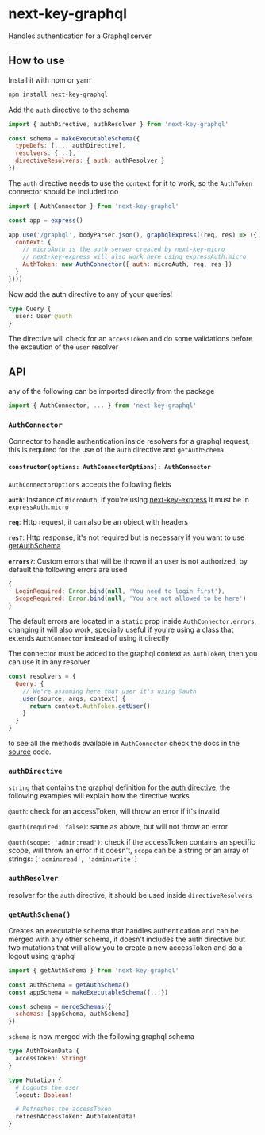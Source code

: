 # next-key-graphql

Handles authentication for a Graphql server

## How to use

Install it with npm or yarn

```bash
npm install next-key-graphql
```

Add the `auth` directive to the schema

```js
import { authDirective, authResolver } from 'next-key-graphql'

const schema = makeExecutableSchema({
  typeDefs: [..., authDirective],
  resolvers: {...},
  directiveResolvers: { auth: authResolver }
})
```

The `auth` directive needs to use the `context` for it to work, so the `AuthToken` connector
should be included too

```js
import { AuthConnector } from 'next-key-graphql'

const app = express()

app.use('/graphql', bodyParser.json(), graphqlExpress((req, res) => ({
  context: {
    // microAuth is the auth server created by next-key-micro
    // next-key-express will also work here using expressAuth.micro
    AuthToken: new AuthConnector({ auth: microAuth, req, res })
  }
})))
```

Now add the auth directive to any of your queries!

```graphql
type Query {
  user: User @auth
}
```

The directive will check for an `accessToken` and do some validations before the
exceution of the `user` resolver

## API

any of the following can be imported directly from the package

```ts
import { AuthConnector, ... } from 'next-key-graphql'
```

### `AuthConnector`

Connector to handle authentication inside resolvers for a graphql request, this is required for the use of the `auth` directive and `getAuthSchema`

#### `constructor(options: AuthConnectorOptions): AuthConnector`

`AuthConnectorOptions` accepts the following fields

**`auth`**: Instance of `MicroAuth`, if you're using [next-key-express](https://github.com/lfades/next-key/tree/master/packages/next-key-express) it must be in `expressAuth.micro`

**`req`**: Http request, it can also be an object with headers

**`res?`**: Http response, it's not required but is necessary if you want to use [getAuthSchema](#getAuthSchema)

**`errors?`**: Custom errors that will be thrown if an user is not authorized, by default the following errors are used

```js
{
  LoginRequired: Error.bind(null, 'You need to login first'),
  ScopeRequired: Error.bind(null, 'You are not allowed to be here')
}
```

The default errors are located in a `static` prop inside `AuthConnector.errors`, changing it will also work, specially useful if you're using a class that extends `AuthConnector` instead of using it directly

The connector must be added to the graphql context as `AuthToken`, then you can use it in any resolver

```js
const resolvers = {
  Query: {
    // We're assuming here that user it's using @auth
    user(source, args, context) {
      return context.AuthToken.getUser()
    }
  }
}
```

to see all the methods available in `AuthConnector` check the docs in the [source](https://github.com/lfades/next-key/blob/master/packages/next-key-graphql/src/connector.ts#L25) code.

### `authDirective`

`string` that contains the graphql definition for the [auth directive](https://github.com/lfades/next-key/blob/master/packages/next-key-graphql/graphql/auth.graphql), the following examples will explain how the directive works

`@auth`: check for an accessToken, will throw an error if it's invalid

`@auth(required: false)`: same as above, but will not throw an error

`@auth(scope: 'admin:read')`: check if the accessToken contains an specific scope, will throw an error if it doesn't, `scope` can be a string or an array of strings: `['admin:read', 'admin:write']`

### `authResolver`

resolver for the `auth` directive, it should be used inside `directiveResolvers`

### `getAuthSchema()`

Creates an executable schema that handles authentication and can be merged with any other schema, it doesn't includes the auth directive but two mutations that will allow you to create a new accessToken and do a logout using graphql

```js
import { getAuthSchema } from 'next-key-graphql'

const authSchema = getAuthSchema()
const appSchema = makeExecutableSchema({...})

const schema = mergeSchemas({
  schemas: [appSchema, authSchema]
})
```

`schema` is now merged with the following graphql schema

```graphql
type AuthTokenData {
  accessToken: String!
}

type Mutation {
  # Logouts the user
  logout: Boolean!

  # Refreshes the accessToken
  refreshAccessToken: AuthTokenData!
}
```
